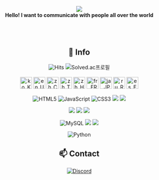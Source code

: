 
<div align=center>
  <img src = "https://user-images.githubusercontent.com/66160055/213860863-271b11db-3d55-4e0a-8869-f55022af00fa.gif" /><br/>
  <b>Hello! I want to communicate with people all over the world</b>
<br> 
<br>
<br>
<br> 
  
## 💬 Info
  
![Hits](https://hits.seeyoufarm.com/api/count/incr/badge.svg?url=https%3A%2F%2Fgithub.com%2FHiBixby&count_bg=%23FFDECB&title_bg=%23FFC0C0&icon=&icon_color=%23FFCBCB&title=hits&edge_flat=false)
![Solved.ac프로필](http://mazassumnida.wtf/api/mini/generate_badge?boj=okgoogle)<br><br>
<img src="https://user-images.githubusercontent.com/66160055/184511340-c55452c5-9707-42ea-942b-614e17e4bd65.png" width=32 title="ko_KR / Native">
<img src="https://user-images.githubusercontent.com/66160055/184511434-4ac895b2-8f32-439d-bba8-d90e6190e4c1.png" width=32 title="en_US">
<img src="https://user-images.githubusercontent.com/66160055/184511410-4ad4a1c3-df7b-4538-82aa-d205faae073a.png" width=32 title="zh_CN">
<img src="https://user-images.githubusercontent.com/66160055/184511466-e7f2b327-c0d7-4baa-b010-148983486cf6.png" width=32 title="zh_TW">
<img src="https://user-images.githubusercontent.com/66160055/184511485-e532bc86-ea6a-47d6-a088-b3d93acb85d6.png" width=32 title="zh_HK">
<img src="https://user-images.githubusercontent.com/66160055/184511331-24cd2d99-29b9-4220-a219-92b3abc30599.png" width=32 title="fr_FR">
<img src="https://user-images.githubusercontent.com/66160055/203222873-cf2c03e1-11f5-4b90-b8fe-2cbbfa5d22fa.png" width=32 title="ja_JP">
<img src="https://user-images.githubusercontent.com/66160055/184511450-9017dee4-3287-4d25-83f4-425dbc8cdc13.png" width=32 title="ru_RU">
<img src="https://user-images.githubusercontent.com/66160055/184511508-0a131d81-e0de-448c-9efb-8f54c99fd516.png" width=32 title="es_ES">


  
![HTML5](https://img.shields.io/badge/HTML5-E34F26.svg?&style=flat-square&logo=HTML5&logoColor=white)
![JavaScript](https://img.shields.io/badge/JavaScript-F7DF1E.svg?&style=flat-square&logo=JavaScript&logoColor=white)
![CSS3](https://img.shields.io/badge/CSS3-1572B6.svg?&style=flat-square&logo=CSS3&logoColor=white)
<img src="https://img.shields.io/badge/react-61DAFB?style=flat-square&logo=react&logoColor=black">
 <img src="https://img.shields.io/badge/Vue-4FC08D?style=flat-square&logo=Vue.js&logoColor=white">

<img src="https://img.shields.io/badge/java-007396?style=flat-square&logo=Java&logoColor=white" />
<img src="https://img.shields.io/badge/Spring%20Boot-6DB33F.svg?&style=flat-square&logo=Spring%20Boot&logoColor=white" />
<img src="https://img.shields.io/badge/Spring%20Security-6DB33F.svg?&style=flat-square&logo=Spring%20Security&logoColor=white" />
  
![MySQL](https://img.shields.io/badge/MySQL-4479A1.svg?&style=flat-square&logo=MySQL&logoColor=white)
<img src="https://img.shields.io/badge/linux-FCC624?style=flat-square&logo=linux&logoColor=black">
<img src="https://img.shields.io/badge/nginx-009639?style=flat-square&logo=nginx&logoColor=white">
  
![Python](https://img.shields.io/badge/Python-3776AB.svg?&style=flat-square&logo=Python&logoColor=white)

## 📫 Contact
<a href="https://discord.gg/a9rWwKzNYV">
  <img alt="Discord" src ="https://img.shields.io/badge/Discord-5865F2.svg?&style=flat-square&logo=Discord&logoColor=white"/>
</a>
  
